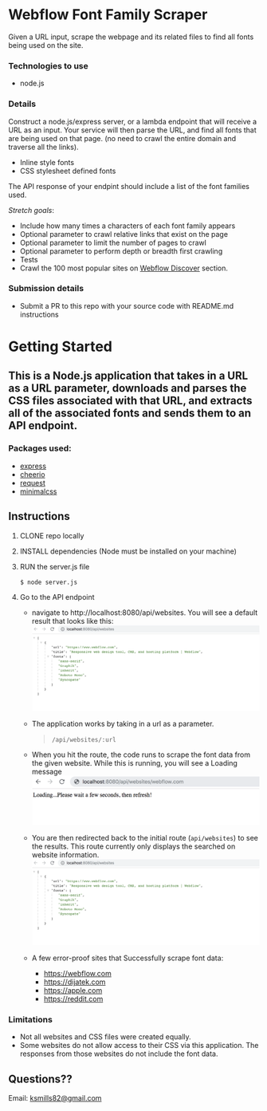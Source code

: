 # Webflow Font Family Scraper

Given a URL input, scrape the webpage and its related files to find all fonts being used on the site.

### Technologies to use

- node.js

### Details

Construct a node.js/express server, or a lambda endpoint that will receive a URL as an input. Your service will then parse the URL, and find all fonts that are being used on that page. (no need to crawl the entire domain and traverse all the links).

- Inline style fonts
- CSS stylesheet defined fonts

The API response of your endpint should include a list of the font families used.

*Stretch goals*:

- Include how many times a characters of each font family appears
- Optional parameter to crawl relative links that exist on the page
- Optional parameter to limit the number of pages to crawl
- Optional parameter to perform depth or breadth first crawling
- Tests
- Crawl the 100 most popular sites on [Webflow Discover](https://webflow.com/discover/popular) section.

### Submission details

- Submit a PR to this repo with your source code with README.md instructions

# Getting Started

## This is a Node.js application that takes in a URL as a URL parameter, downloads and parses the CSS files associated with that URL, and extracts all of the associated fonts and sends them to an API endpoint.

### Packages used:
- [express](https://www.npmjs.com/package/express)
- [cheerio](https://www.npmjs.com/package/cheerio)
- [request](https://www.npmjs.com/package/request)
- [minimalcss](https://www.npmjs.com/package/minimalcss)

## Instructions

1. CLONE repo locally

2. INSTALL dependencies (Node must be installed on your machine)

3. RUN the server.js file


    ```node
    $ node server.js
    ```

4. Go to the API endpoint

    - navigate to http://localhost:8080/api/websites. You will see a default result that looks like this:
    ![Webflow](/images/APIEndpoint.png)

    - The application works by taking in a url as a parameter. 
        > ```/api/websites/:url```
    - When you hit the route, the code runs to scrape the font data from the given website. While this is running, you will see a Loading message
    ![Webflow](/images/loading.png)

    - You are then redirected back to the initial route (```api/websites```) to see the results. This route currently only displays the searched on website information.
    ![Webflow](/images/APIEndpoint.png)


    - A few error-proof sites that Successfully scrape font data:
        - https://webflow.com
        - https://dijatek.com
        - https://apple.com
        - https://reddit.com



### Limitations

- Not all websites and CSS files were created equally.
- Some websites do not allow access to their CSS via this application. The responses from those websites do not include the font data.

## Questions??

Email: ksmills82@gmail.com